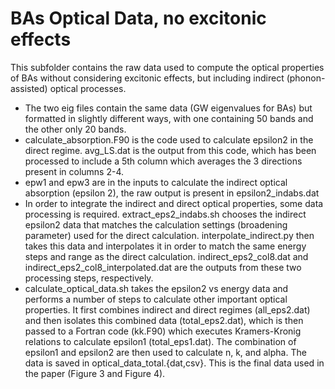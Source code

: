 # BAs Optical Data, no excitonic effects 
This subfolder contains the raw data used to compute the optical properties of BAs without considering excitonic effects, but including indirect (phonon-assisted) optical processes. 

- The two eig files contain the same data (GW eigenvalues for BAs) but formatted in slightly different ways, with one containing 50 bands and the other only 20 bands. 
- calculate\_absorption.F90 is the code used to calculate epsilon2 in the direct regime. avg\_LS.dat is the output from this code, which has been processed to include a 5th column which averages the 3 directions present in columns 2-4. 
- epw1 and epw3 are in the inputs to calculate the indirect optical absorption (epsilon 2), the raw output is present in epsilon2\_indabs.dat
- In order to integrate the indirect and direct optical properties, some data processing is required. extract\_eps2\_indabs.sh chooses the indirect epsilon2 data that matches the calculation settings (broadening parameter) used for the direct calculation. interpolate\_indirect.py then takes this data and interpolates it in order to match the same energy steps and range as the direct calculation. indirect\_eps2\_col8.dat and indirect\_eps2\_col8\_interpolated.dat are the outputs from these two processing steps, respectively. 
- calculate\_optical\_data.sh takes the epsilon2 vs energy data and performs a number of steps to calculate other important optical properties. It first combines indirect and direct regimes (all\_eps2.dat) and then isolates this combined data (total\_eps2.dat), which is then passed to a Fortran code (kk.F90) which executes Kramers-Kronig relations to calculate epsilon1 (total\_eps1.dat). The combination of epsilon1 and epsilon2 are then used to calculate n, k, and alpha. The data is saved in optical\_data\_total.{dat,csv}. This is the final data used in the paper (Figure 3 and Figure 4). 
